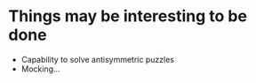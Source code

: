 Things may be interesting to be done
====================================

* Capability to solve antisymmetric puzzles
* Mocking...

